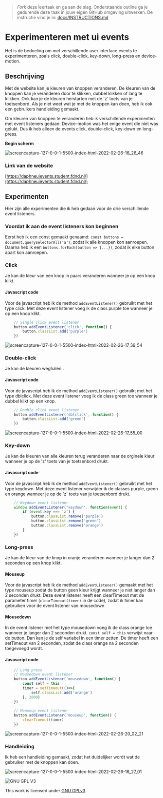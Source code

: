 > _Fork_ deze leertaak en ga aan de slag. Onderstaande outline ga je gedurende deze taak in jouw eigen GitHub omgeving uitwerken. De instructie vind je in: [docs/INSTRUCTIONS.md](docs/INSTRUCTIONS.md)

# Experimenteren met ui events
Het is de bedoeling om met verschillende user interface events te experimenteren, zoals click, double-click, key-down, long-press en device-motion.

## Beschrijving
Met de website kan je kleuren van knoppen veranderen. De kleuren van de knoppen kan je veranderen door te klikken, dubbel klikken of lang te klikken. Ook kan je de kleuren herstarten met de 'z' toets van je toetsenbord. Als je niet weet wat je met de knoppen kan doen, heb ik ook een gebruikers handleiding gemaakt.

Om kleuren van knoppen te veranderen heb ik verschillende experimenten met event listeners gedaan. Device-motion was het enige event die niet was gelukt. Dus ik heb alleen de events click, double-click, key-down en long-press.

**Begin scherm**

![screencapture-127-0-0-1-5500-index-html-2022-02-26-16_26_46](https://user-images.githubusercontent.com/69635977/155848771-99f0dd69-0ae3-4a95-b597-8a43d3a44dca.png)

### Link van de website
[https://daphneuievents.student.fdnd.nl/](https://daphneuievents.student.fdnd.nl/)

## Experimenten
Hier zijn alle experimenten die ik heb gedaan voor de drie verschillende event listeners.

### Voordat ik aan de event listeners kon beginnen
Eerst heb ik een const gemaakt genaamd: ```const buttons = document.querySelectorAll('a')```, zodat ik alle knoppen kon aanroepen. Daarna heb ik een ```buttons.forEach(button => {...})```, zodat ik elke button apart kon aanroepen.

### Click
Je kan de kleur van een knop in paars veranderen wanneer je op een knop klikt.

#### Javascript code
Voor de javascript heb ik de method ```addEventListener()``` gebruikt met het type click. Met deze event listener voeg ik de class purple toe wanneer je op een knop klikt.
```javascript
	// Single click event listener
	button.addEventListener('click', function() {
		button.classList.add('purple')
	})
  ```
![screencapture-127-0-0-1-5500-index-html-2022-02-26-17_39_54](https://user-images.githubusercontent.com/69635977/155851327-e2391c34-f3ea-468a-8a23-c194444dd6c4.png)

### Double-click
Je kan de kleuren weghalen .

#### Javascript code
Voor de javascript heb ik de method ```addEventListener()``` gebruikt met het type dblclick. Met deze event listener voeg ik de class green toe wanneer je dubbel klikt op een knop.
```javascript
	// Double click event listener
	button.addEventListener('dblclick', function() { 
		button.classList.add('green')
	})
  ```
![screencapture-127-0-0-1-5500-index-html-2022-02-26-17_55_00](https://user-images.githubusercontent.com/69635977/155851816-13417e7a-25ee-459d-82d8-79ac20e70726.png)

### Key-down
Je kan de kleuren van alle kleuren terug veranderen naar de orginele kleur wanneer je op de 'z' toets van je toetsenbord drukt.

#### Javascript code
Voor de javascript heb ik de method ```addEventListener()``` gebruikt met het type keydown. Met deze event listener verwijder ik de classes purple, green en orange wanneer je op de 'z' toets van je toetsenbord drukt.
```javascript
	// Keydown event listener
	window.addEventListener('keydown', function(event) { 
		if (event.key === 'z') {
			button.classList.remove('purple')
			button.classList.remove('green')
			button.classList.remove('orange')
		}
	})
  ```
  
### Long-press
Je kan de kleur van de knop in oranje veranderen wanneer je langer dan 2 seconden op een knop klikt.

#### Mouseup
Voor de javascript heb ik de method ```addEventListener()``` gemaakt met het type mouseup zodat de button geen kleur krijgt wanneer je niet langer dan 2 seconden drukt. Deze event listener heeft een clearTimeout met de parameter timer (```clearTimeout(timer)``` in de code), zodat ik timer kan gebruiken voor de event listener van mousedown. 

#### Mousedown
In de event listener met het type mousedown voeg ik de class orange toe wanneer je langer dan 2 seconden drukt. ```const self = this``` verwijst naar de button. Dan kan je de self variabel in een timer zetten. De timer heeft een setTimeout van 2 seconden, zodat de class orange na 2 seconden toegevoegd wordt. 

#### Javascript code
```javascript
	// Long press
	// Mousedown event listener
	button.addEventListener('mousedown', function() {
		const self = this
		timer = setTimeout(()=>{
			self.classList.add('orange')
		}, 2000)
	})
	
	// Mouseup event listener
	button.addEventListener('mouseup', function() {
		clearTimeout(timer)
	})
  ```
![screencapture-127-0-0-1-5500-index-html-2022-02-26-20_02_21](https://user-images.githubusercontent.com/69635977/155855837-c16fde89-bcc8-47c9-9303-51e232abda8d.png)

### Handleiding
Ik heb een handleiding gemaakt, zodat het duidelijker wordt wat de gebruiker met de knoppen kan doen.

![screencapture-127-0-0-1-5500-index-html-2022-02-26-16_27_01](https://user-images.githubusercontent.com/69635977/155848776-06884a11-5916-46e5-869d-f336ea62cd4f.png)

<!-- In de Experimenten beschrijf je wat je per experimnet hebt gedaan en documenteer je de code aan de hand van voorbeelden -->
<!-- Voeg een mooie poster visual toe 📸 per experiment -->


![GNU GPL V3](https://www.gnu.org/graphics/gplv3-127x51.png)

This work is licensed under [GNU GPLv3](./LICENSE).
